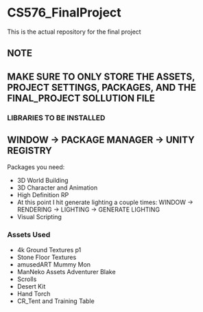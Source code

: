 # CS576_FinalProject
This is the actual repository for the final project

## NOTE
## MAKE SURE TO ONLY STORE THE ASSETS, PROJECT SETTINGS, PACKAGES, AND THE FINAL_PROJECT SOLLUTION FILE

### LIBRARIES TO BE INSTALLED
## WINDOW -> PACKAGE MANAGER -> UNITY REGISTRY
Packages you need:
- 3D World Building
- 3D Character and Animation
- High Definition RP
- At this point I hit generate lighting a couple times: WINDOW -> RENDERING -> LIGHTING -> GENERATE LIGHTING
- Visual Scripting
### Assets Used
- 4k Ground Textures p1
- Stone Floor Textures
- amusedART Mummy Mon
- ManNeko Assets Adventurer Blake
- Scrolls
- Desert Kit
- Hand Torch
- CR_Tent and Training Table
